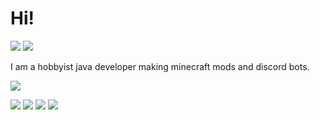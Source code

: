# Hi!
[![](https://dcbadge.limes.pink/api/shield/135802962013454336?style=flat)](https://discord.gg/PGPWdRBQms)
[![](http://cf.way2muchnoise.eu/author/full_ErdbeerbaerLP_downloads.svg)](https://www.curseforge.com/members/erdbeerbaerlp/projects)


I am a hobbyist java developer making minecraft mods and discord bots.

![](https://github-readme-stats.vercel.app/api/top-langs/?username=ErdbeerbaerLP&theme=blue-green)



[![](https://github-readme-stats.vercel.app/api/pin/?username=ErdbeerbaerLP&repo=DiscordIntegration-Core&theme=transparent)](https://github.com/ErdbeerbaerLP/DiscordIntegration-Core)
[![](https://github-readme-stats.vercel.app/api/pin/?username=ErdbeerbaerLP&repo=DiscordIntegration-Forge&theme=transparent)](https://github.com/ErdbeerbaerLP/DiscordIntegration-Forge)
[![](https://github-readme-stats.vercel.app/api/pin/?username=ErdbeerbaerLP&repo=DiscordIntegration-Fabric&theme=transparent)](https://github.com/ErdbeerbaerLP/DiscordIntegration-Fabric)
[![](https://github-readme-stats.vercel.app/api/pin/?username=ErdbeerbaerLP&repo=DiscordIntegration-Spigot&theme=transparent)](https://github.com/ErdbeerbaerLP/DiscordIntegration-Spigot)
